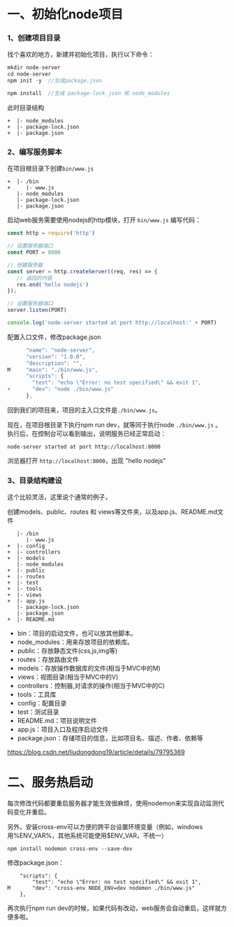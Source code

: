 # 一、初始化node项目

### 1、创建项目目录

找个喜欢的地方，新建并初始化项目，执行以下命令：

```js
mkdir node-server
cd node-server
npm init -y  //生成package.json

npm install  //生成 package-lock.json 和 node_modules
```
此时目录结构
```
+  |- node_modules
+  |- package-lock.json
+  |- package.json
```


### 2、编写服务脚本

在项目根目录下创建`bin/www.js`

```
+  |- /bin
+     |- www.js
   |- node_modules
   |- package-lock.json
   |- package.json
```
启动web服务需要使用nodejs的http模块，打开 `bin/www.js` 编写代码：

```js
const http = require('http')

// 设置服务器端口
const PORT = 8000

// 创建服务器
const server = http.createServer((req, res) => {
   // 返回的内容
   res.end('hello nodejs')
});

// 设置服务器端口
server.listen(PORT)

console.log('node-server started at port http://localhost:' + PORT)
```
配置入口文件，修改package.json

```js
      "name": "node-server",
      "version": "1.0.0",
      "description": "",
M     "main": "./bin/www.js",
      "scripts": {
        "test": "echo \"Error: no test specified\" && exit 1",
+       "dev": "node ./bin/www.js"
      },
```

回到我们的项目来，项目的主入口文件是`./bin/www.js`。

现在，在项目根目录下执行npm run dev，就等同于执行node `./bin/www.js` 。 执行后，在控制台可以看到输出，说明服务已经正常启动：

```
node-server started at port http://localhost:8000
```

浏览器打开 `http://localhost:8000`，出现 "hello nodejs"


### 3、目录结构建设
这个比较灵活，这里说个通常的例子，

创建models、public、routes 和 views等文件夹，以及app.js、README.md文件

```
   |- /bin
      |- www.js
+  |- config
+  |- controllers
+  |- models
   |- node_modules
+  |- public
+  |- routes
+  |- test
+  |- tools
+  |- views
+  |- app.js
   |- package-lock.json
   |- package.json
+  |- README.md
```
- bin：项目的启动文件，也可以放其他脚本。
- node_modules：用来存放项目的依赖库。
- public：存放静态文件(css,js,img等)
- routes：存放路由文件
- models：存放操作数据库的文件(相当于MVC中的M)
- views：视图目录(相当于MVC中的V)
- controllers：控制器,对请求的操作(相当于MVC中的C)
- tools：工具库
- config：配置目录
- test：测试目录
- README.md：项目说明文件
- app.js：项目入口及程序启动文件
- package.json：存储项目的信息，比如项目名、描述、作者、依赖等


https://blog.csdn.net/liudongdong19/article/details/79795369
<br>

# 二、服务热启动

每次修改代码都要重启服务器才能生效很麻烦，使用nodemon来实现自动监测代码变化并重启。

另外，安装cross-env可以方便的跨平台设置环境变量（例如，windows用%ENV_VAR%，其他系统可能使用$ENV_VAR，不统一）

```
npm install nodemon cross-env --save-dev
```

修改package.json：
```
    "scripts": {
        "test": "echo \"Error: no test specified\" && exit 1",
M       "dev": "cross-env NODE_ENV=dev nodemon ./bin/www.js"
    },
```

再次执行npm run dev的时候，如果代码有改动，web服务会自动重启，这样就方便多啦。
